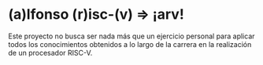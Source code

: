 # (a)lfonso (r)isc-(v) => ¡arv!

Este proyecto no busca ser nada más que un ejercicio personal para aplicar todos los conocimientos obtenidos a lo largo de la carrera en la realización de un procesador RISC-V.